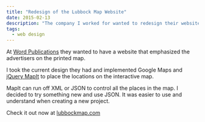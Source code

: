 ```yaml
---
title: "Redesign of the Lubbock Map Website"
date: 2015-02-13
description: "The company I worked for wanted to redesign their website."
tags:
  - web design
---
```


At [Word Publications](http://wordpub.com/) they wanted to have a website that emphasized the advertisers on the printed map.

I took the current design they had and implemented Google Maps and [jQuery MapIt](http://lifeinthegrid.com/labs/mapit/) to place the locations on the interactive map.

MapIt can run off XML or JSON to control all the places in the map. I decided to try something new and use JSON. It was easier to use and understand when creating a new project.

Check it out now at [lubbockmap.com](http://lubbockmap.com)
